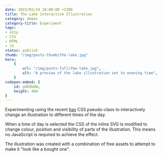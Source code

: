 ```yaml
---
date: 2023/02/24 18:00:00 +1300
title: The Lake Interactive Illustration
category: demos
category-title: Experiment
tags:
- a11y
- CSS
- HTML
- JS
status: publish
thumb: "/img/posts-thumb/the-lake.jpg"
hero:
    {
        url: "/img/posts-full/the-lake.jpg",
        alt: "A preview of the lake illustration set to evening time",
    }
codepen-embed: {
	id: gOKObdW,
	height: 400
}
---
```


Experimenting using the recent [has](https://developer.mozilla.org/en-US/docs/Web/CSS/:has) CSS pseudo-class to interactively change an illustration to different times of the day.

When a time of day is selected the CSS of the inline SVG is modified to change colour, position and visibility of parts of the illustration. This means no JavaScript is required to achieve the effect.

The illustration was created with a combination of free assets to attempt to make it "look like a bought one".

